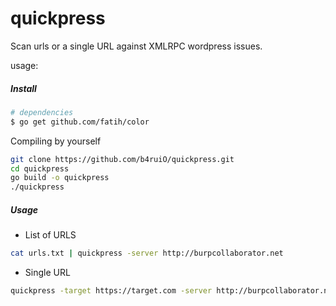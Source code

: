 # quickpress

Scan urls or a single URL against XMLRPC wordpress issues.

usage:

##### Install

```bash
# dependencies
$ go get github.com/fatih/color

```
Compiling by yourself

```bash
git clone https://github.com/b4ruiO/quickpress.git
cd quickpress
go build -o quickpress
./quickpress
```

##### Usage

* List of URLS
```bash
cat urls.txt | quickpress -server http://burpcollaborator.net
```

* Single URL
```bash
quickpress -target https://target.com -server http://burpcollaborator.net
```

